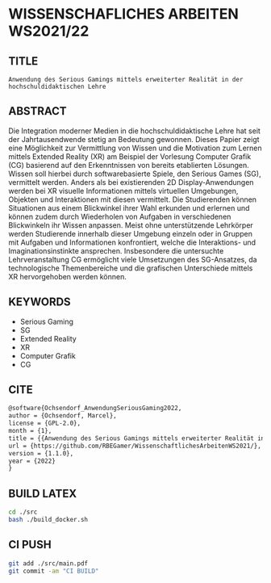 # WISSENSCHAFLICHES ARBEITEN WS2021/22


## TITLE
`Anwendung des Serious Gamings mittels erweiterter Realität in der hochschuldidaktischen Lehre`

## ABSTRACT

Die Integration moderner Medien in die hochschuldidaktische Lehre hat seit der Jahrtausendwende stetig an Bedeutung gewonnen.
Dieses Papier zeigt eine Möglichkeit zur Vermittlung von Wissen und die Motivation zum Lernen mittels Extended Reality (XR) am Beispiel der Vorlesung
Computer Grafik (CG) basierend auf den Erkenntnissen von bereits etablierten Lösungen.
Wissen soll hierbei durch softwarebasierte Spiele, den Serious Games (SG), vermittelt werden.
Anders als bei existierenden 2D Display-Anwendungen werden bei XR visuelle Informationen mittels virtuellen Umgebungen, Objekten und Interaktionen mit diesen vermittelt.
Die Studierenden können Situationen aus einem Blickwinkel ihrer Wahl erkunden und erlernen und können zudem durch Wiederholen von Aufgaben in verschiedenen Blickwinkeln
ihr Wissen anpassen.
Meist ohne unterstützende Lehrkörper werden Studierende innerhalb dieser Umgebung einzeln oder in Gruppen mit Aufgaben und Informationen konfrontiert,
welche die Interaktions- und Imaginationsinstinkte ansprechen.
Insbesondere die untersuchte Lehrveranstaltung CG ermöglicht viele Umsetzungen des SG-Ansatzes, da technologische Themenbereiche und die grafischen Unterschiede
mittels XR hervorgehoben werden können.



## KEYWORDS

* Serious Gaming
* SG
* Extended Reality
* XR
* Computer Grafik
* CG

## CITE

```tex
@software{Ochsendorf_AnwendungSeriousGaming2022,
author = {Ochsendorf, Marcel},
license = {GPL-2.0},
month = {1},
title = {{Anwendung des Serious Gamings mittels erweiterter Realität in der hochschuldidaktischen Lehre}},
url = {https://github.com/RBEGamer/WissenschaftlichesArbeitenWS2021/},
version = {1.1.0},
year = {2022}
}

```
## BUILD LATEX


```bash
cd ./src
bash ./build_docker.sh
```

## CI PUSH

```bash
git add ./src/main.pdf
git commit -am "CI BUILD"
```
